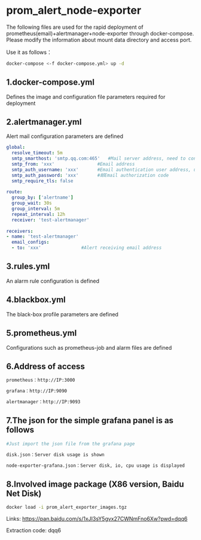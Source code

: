 # prom_alert_node-exporter

The following files are used for the rapid deployment of prometheus(email)+alertmanager+node-exporter through docker-compose. Please modify the information about mount data directory and access port.

Use it as follows：

```sh
docker-compose <-f docker-compose.yml> up -d
```

## 1.docker-compose.yml

Defines the image and configuration file parameters required for deployment

## 2.alertmanager.yml

Alert mail configuration parameters are defined

```yaml
global:
  resolve_timeout: 5m
  smtp_smarthost: 'smtp.qq.com:465'   #Mail server address, need to connect to the port
  smtp_from: 'xxx'                #Email address
  smtp_auth_username: 'xxx'       #Email authentication user address, usually the same as smtp_from
  smtp_auth_password: 'xxx'       #邮Email authorization code
  smtp_require_tls: false
 
route:
  group_by: ['alertname']
  group_wait: 30s
  group_interval: 5m
  repeat_interval: 12h
  receiver: 'test-alertmanager'
 
receivers:
- name: 'test-alertmanager'
  email_configs:
  - to: 'xxx'               #Alert receiving email address
```



## 3.rules.yml

An alarm rule configuration is defined

## 4.blackbox.yml

The black-box profile parameters are defined

## 5.prometheus.yml

Configurations such as prometheus-job and alarm files are defined

## 6.Address of access

```sh
prometheus：http://IP:3000

grafana：http://IP:9090

alertmanager：http://IP:9093
```

## 7.The json for the simple grafana panel is as follows

```sh
#Just import the json file from the grafana page

disk.json：Server disk usage is shown

node-exporter-grafana.json：Server disk, io, cpu usage is displayed
```

## 8.Involved image package (X86 version, Baidu Net Disk)

```sh
docker load -i prom_alert_exporter_images.tgz
```

Links: https://pan.baidu.com/s/1xJI3sY5gvx27CWNmFno6Xw?pwd=dqq6 

Extraction code: dqq6